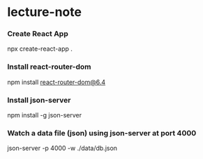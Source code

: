 # lecture-note

### Create React App
npx create-react-app .

### Install react-router-dom
npm install react-router-dom@6.4

### Install json-server
npm install -g json-server

### Watch a data file (json) using json-server at port 4000
json-server -p 4000 -w ./data/db.json